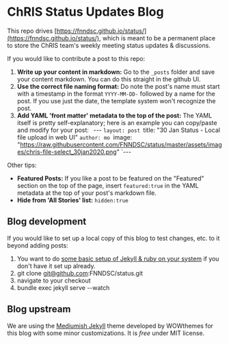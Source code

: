 # ChRIS Status Updates Blog

This repo drives [https://fnndsc.github.io/status/](https://fnndsc.github.io/status/), which is meant to be a permanent place to store the ChRIS team's weekly meeting status updates & discussions.

If you would like to contribute a post to this repo:

1. **Write up your content in markdown:** Go to the `_posts` folder and save your content markdown. You can do this straight in the github UI. 
2. **Use the correct file naming format:** Do note the post's name must start with a timestamp in the format `YYYY-MM-DD-` followed by a name for the post. If you use just the date, the template system won't recognize the post.
3. **Add YAML 'front matter' metadata to the top of the post:** The YAML itself is pretty self-explanatory; here is an example you can copy/paste and modify for your post:
`
`---
`layout: post
`title:  "30 Jan Status - Local file upload in web UI"
`author: mo
`image: "https://raw.githubusercontent.com/FNNDSC/status/master/assets/images/chris-file-select_30jan2020.png"
`---

Other tips:
- **Featured Posts:** If you like a post to be featured on the "Featured" section on the top of the page, insert `featured:true` in the YAML metadata at the top of your post's markdown file.
- **Hide from 'All Stories' list:** `hidden:true`

## Blog development

If you would like to set up a local copy of this blog to test changes, etc. to it beyond adding posts:

1. You want to do [some basic setup of Jekyll & ruby on your system](https://jekyllrb.com/docs/installation/) if you don't have it set up already.
2. git clone git@github.com:FNNDSC/status.git
3. navigate to your checkout
4. bundle exec jekyll serve --watch

## Blog upstream

We are using the [Mediumish Jekyll](https://wowthemesnet.github.io/mediumish-theme-jekyll/) theme developed by WOWthemes for this blog with some minor customizations. It is *free* under MIT license. 
